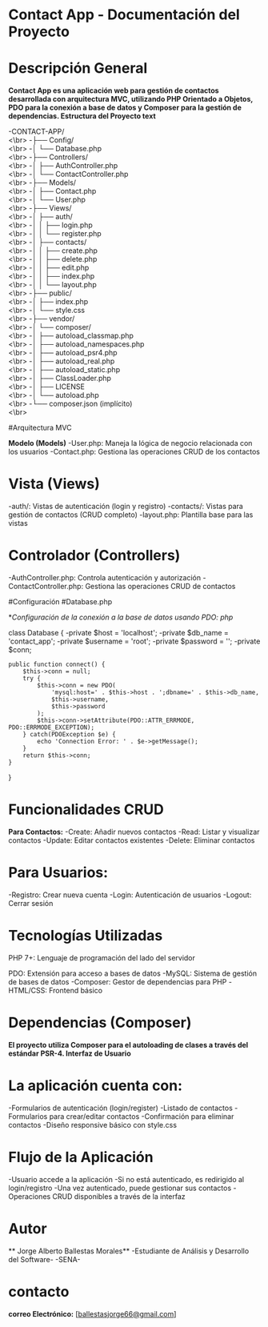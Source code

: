 # Contact App - Documentación del Proyecto
# Descripción General

**Contact App es una aplicación web para gestión de contactos desarrollada con arquitectura MVC, utilizando PHP Orientado a Objetos, PDO para la conexión a base de datos y Composer para la gestión de dependencias.
Estructura del Proyecto
text**

-CONTACT-APP/ <br><\br>
-├── Config/ <br><\br>
-│   └── Database.php <br><\br>
-├── Controllers/ <br><\br>
-│   ├── AuthController.php <br><\br>
-│   └── ContactController.php <br><\br>
-├── Models/ <br><\br>
-│   ├── Contact.php <br><\br>
-│   └── User.php <br><\br>
-├── Views/ <br><\br>
-│   ├── auth/ <br><\br>
-│   │   ├── login.php <br><\br>
-│   │   └── register.php <br><\br>
-│   ├── contacts/ <br><\br>
-│   │   ├── create.php <br><\br>
-│   │   ├── delete.php <br><\br>
-│   │   ├── edit.php <br><\br>
-│   │   ├── index.php <br><\br>
-│   │   └── layout.php <br><\br>
-├── public/ <br><\br>
-│   ├── index.php <br><\br>
-│   └── style.css <br><\br>
-├── vendor/ <br><\br>
-│   └── composer/ <br><\br>
-│       ├── autoload_classmap.php <br><\br>
-│       ├── autoload_namespaces.php <br><\br>
-│       ├── autoload_psr4.php <br><\br>
-│       ├── autoload_real.php <br><\br>
-│       ├── autoload_static.php <br><\br>
-│       ├── ClassLoader.php <br><\br>
-│       ├── LICENSE <br><\br>
-│       └── autoload.php <br><\br>
-└── composer.json (implícito) <br><\br>

#Arquitectura MVC

**Modelo (Models)**
-User.php: Maneja la lógica de negocio relacionada con los usuarios
-Contact.php: Gestiona las operaciones CRUD de los contactos

# Vista (Views)
-auth/: Vistas de autenticación (login y registro)
-contacts/: Vistas para gestión de contactos (CRUD completo)
-layout.php: Plantilla base para las vistas

# Controlador (Controllers)
-AuthController.php: Controla autenticación y autorización
-ContactController.php: Gestiona las operaciones CRUD de contactos

#Configuración
#Database.php

**Configuración de la conexión a la base de datos usando PDO:
php*

class Database {
    -private $host = 'localhost';
    -private $db_name = 'contact_app';
    -private $username = 'root';
    -private $password = '';
    -private $conn;
    
    public function connect() {
        $this->conn = null;
        try {
            $this->conn = new PDO(
                'mysql:host=' . $this->host . ';dbname=' . $this->db_name,
                $this->username, 
                $this->password
            );
            $this->conn->setAttribute(PDO::ATTR_ERRMODE, PDO::ERRMODE_EXCEPTION);
        } catch(PDOException $e) {
            echo 'Connection Error: ' . $e->getMessage();
        }
        return $this->conn;
    }
}

# Funcionalidades CRUD
**Para Contactos:**
    -Create: Añadir nuevos contactos
    -Read: Listar y visualizar contactos
    -Update: Editar contactos existentes
    -Delete: Eliminar contactos

# Para Usuarios:
-Registro: Crear nueva cuenta
-Login: Autenticación de usuarios
-Logout: Cerrar sesión

# Tecnologías Utilizadas
PHP 7+: Lenguaje de programación del lado del servidor

PDO: Extensión para acceso a bases de datos
-MySQL: Sistema de gestión de bases de datos
-Composer: Gestor de dependencias para PHP
-HTML/CSS: Frontend básico

# Dependencias (Composer)

**El proyecto utiliza Composer para el autoloading de clases a través del estándar PSR-4.
Interfaz de Usuario**

 # La aplicación cuenta con:
-Formularios de autenticación (login/register)
-Listado de contactos
-Formularios para crear/editar contactos
-Confirmación para eliminar contactos
-Diseño responsive básico con style.css

# Flujo de la Aplicación
-Usuario accede a la aplicación
-Si no está autenticado, es redirigido al login/registro
-Una vez autenticado, puede gestionar sus contactos
-Operaciones CRUD disponibles a través de la interfaz

# Autor
** Jorge Alberto Ballestas Morales**
-Estudiante de Análisis y Desarrollo del Software-
-SENA-

# contacto
**correo Electrónico:**
[ballestasjorge66@gmail.com]

